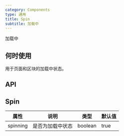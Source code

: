 ```yaml
---
category: Components
type: 通用
title: Spin
subtitle: 加载中
---
```


加载中

## 何时使用

用于页面和区块的加载中状态。

## API

## Spin

| 属性 | 说明 | 类型 | 默认值 |
| --- | --- | ---  | ---   |
| spinning | 是否为加载中状态 | boolean | true |
